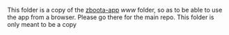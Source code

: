 This folder is a copy of the <a href="http://shadiakiki1986.github.com/zboota-app">zboota-app</a> <i>www</i> folder, so as to be able to use the app from a browser. Please go there for the main repo. This folder is only meant to be a copy
